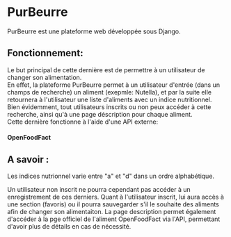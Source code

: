 # PurBeurre

PurBeurre est une plateforme web développée sous Django.  

## Fonctionnement:
Le but principal de cette dernière est de permettre à un utilisateur de changer son alimentation.  
En effet, la plateforme PurBeurre permet à un utilisateur d'entrée (dans un champs de recherche) un aliment (exepmle: Nutella),  et par la suite elle retournera à l'utilisateur une liste d'aliments avec un indice nutritionnel.  
Bien évidemment, tout utilisateurs inscrits ou non peux accéder à cette recherche, ainsi qu'à une page déscription pour chaque aliment.  
Cette dernière fonctionne à l'aide d'une API externe:
#### OpenFoodFact


## A savoir :

Les indices nutrionnel varie entre "a" et "d" dans un ordre alphabétique.

Un utilisateur non inscrit ne pourra cependant pas accéder à un enregistrement de ces derniers.
Quant à l'utilisateur inscrit, lui aura accès à une section (favoris) ou il pourra sauvegarder s'il le souhaite des aliments afin de changer son alimentaiton.
La page description permet également d'accéder à la pge officiel de l'aliment OpenFoodFact via l'API, permettant d'avoir plus de détails en cas de nécessité.
